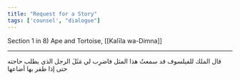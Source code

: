 ```yaml
---
title: "Request for a Story"
tags: ['counsel', "dialogue"]
---
```


 Section 1 in 8) Ape and Tortoise, [[Kalīla wa-Dimna]]

---
قال الملك للفيلسوف قد سمعتُ هذا المثل فاضرِب لي مَثَلَ الرجل الذي يطلب حاجته حتى إذا ظفر بها أضاعها
